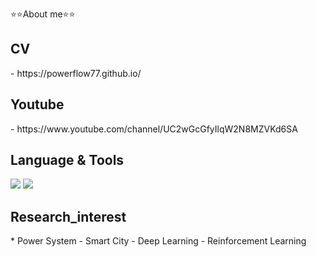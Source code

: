 ⭐⭐About me⭐⭐

<h2>CV</h2>
- https://powerflow77.github.io/

<h2>Youtube</h2>
- https://www.youtube.com/channel/UC2wGcGfyIlqW2N8MZVKd6SA


<h2>Language & Tools</h2>
<img src="https://img.shields.io/badge/Python-3776AB?style=flat&logo=Python&logoColor=white"/>
<img src="https://img.shields.io/badge/Pytorch-EE4C2C?style=flat&logo=Pytorch&logoColor=white"/>


<h2>Research_interest</h2>
* Power System
- Smart City
- Deep Learning
- Reinforcement Learning





<!--
**powerflow77/powerflow77** is a ✨ _special_ ✨ repository because its `README.md` (this file) appears on your GitHub profile.

![](https://img.shields.io/badge/-Research_interest-green)


Here are some ideas to get you started:

- 🔭 I’m currently working on ...
- 🌱 I’m currently learning ...
- 👯 I’m looking to collaborate on ...
- 🤔 I’m looking for help with ...
- 💬 Ask me about ...
- 📫 How to reach me: ...
- 😄 Pronouns: ...
- ⚡ Fun fact: ...
-->
